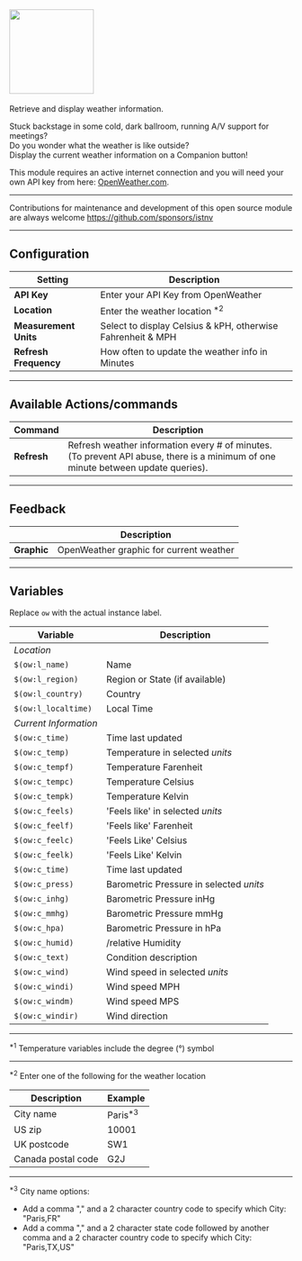 ## <a href="https://openweathermap.org/"> <img src="https://openweathermap.org/themes/openweathermap/assets/img/logo_white_cropped.png" width=150></a>

Retrieve and display weather information. <br>

Stuck backstage in some cold, dark ballroom, running A/V support for meetings?<br>
Do you wonder what the weather is like outside?<br>
Display the current weather information on a Companion button!<br>

This module requires an active internet connection and you will need your own API key from here: <a href="https://openweathermap.org/home/sign_up" title="OpenWeather">OpenWeather.com</a>.<br>

---

Contributions for maintenance and development of this open source module are always welcome
https://github.com/sponsors/istnv

---

## Configuration

| **Setting**           | **Description**                                             |
| --------------------- | ----------------------------------------------------------- |
| **API Key**           | Enter your API Key from OpenWeather                         |
| **Location**          | Enter the weather location <sup>\*2</sup>                   |
| **Measurement Units** | Select to display Celsius & kPH, otherwise Fahrenheit & MPH |
| **Refresh Frequency** | How often to update the weather info in Minutes             |

---

## Available Actions/commands

| **Command** | **Description**                                                                                                                  |
| ----------- | -------------------------------------------------------------------------------------------------------------------------------- |
| **Refresh** | Refresh weather information every # of minutes. (To prevent API abuse, there is a minimum of one minute between update queries). |

---

## Feedback

| &nbsp;      | **Description**                         |
| ----------- | --------------------------------------- |
| **Graphic** | OpenWeather graphic for current weather |

---

## Variables

Replace `ow` with the actual instance label.

| **Variable**          | **Description**                         |
| --------------------- | --------------------------------------- |
| _Location_            | &nbsp;                                  |
| `$(ow:l_name)`        | Name                                    |
| `$(ow:l_region)`      | Region or State (if available)          |
| `$(ow:l_country)`     | Country                                 |
| `$(ow:l_localtime)`   | Local Time                              |
| _Current Information_ | &nbsp;                                  |
| `$(ow:c_time)`        | Time last updated                       |
| `$(ow:c_temp)`        | Temperature in selected _units_         |
| `$(ow:c_tempf)`       | Temperature Farenheit                   |
| `$(ow:c_tempc)`       | Temperature Celsius                     |
| `$(ow:c_tempk)`       | Temperature Kelvin                      |
| `$(ow:c_feels)`       | 'Feels like' in selected _units_        |
| `$(ow:c_feelf)`       | 'Feels like' Farenheit                  |
| `$(ow:c_feelc)`       | 'Feels Like' Celsius                    |
| `$(ow:c_feelk)`       | 'Feels Like' Kelvin                     |
| `$(ow:c_time)`        | Time last updated                       |
| `$(ow:c_press)`       | Barometric Pressure in selected _units_ |
| `$(ow:c_inhg)`        | Barometric Pressure inHg                |
| `$(ow:c_mmhg)`        | Barometric Pressure mmHg                |
| `$(ow:c_hpa)`         | Barometric Pressure in hPa              |
| `$(ow:c_humid)`       | /relative Humidity                      |
| `$(ow:c_text)`        | Condition description                   |
| `$(ow:c_wind)`        | Wind speed in selected _units_          |
| `$(ow:c_windi)`       | Wind speed MPH                          |
| `$(ow:c_windm)`       | Wind speed MPS                          |
| `$(ow:c_windir)`      | Wind direction                          |

---

<sup>\*1</sup> Temperature variables include the degree (°) symbol

---

<sup>\*2</sup> Enter one of the following for the weather location

| **Description**    | **Example**         |
| ------------------ | ------------------- |
| City name          | Paris<sup>\*3</sup> |
| US zip             | 10001               |
| UK postcode        | SW1                 |
| Canada postal code | G2J                 |

---

<sup>\*3</sup> City name options:

- Add a comma "," and a 2 character country code to specify which City: "Paris,FR"
- Add a comma "," and a 2 character state code followed by another comma and a 2 character country code to specify which City: "Paris,TX,US"
